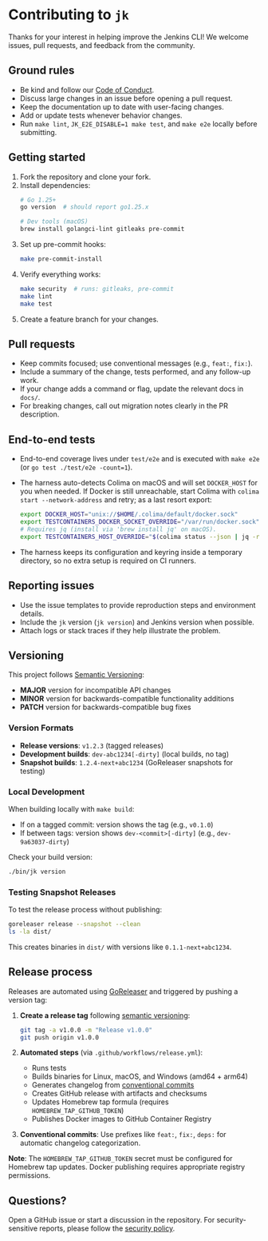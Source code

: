# Contributing to `jk`

Thanks for your interest in helping improve the Jenkins CLI! We welcome issues,
pull requests, and feedback from the community.

## Ground rules

- Be kind and follow our [Code of Conduct](CODE_OF_CONDUCT.md).
- Discuss large changes in an issue before opening a pull request.
- Keep the documentation up to date with user-facing changes.
- Add or update tests whenever behavior changes.
- Run `make lint`, `JK_E2E_DISABLE=1 make test`, and `make e2e` locally before submitting.

## Getting started

1. Fork the repository and clone your fork.
2. Install dependencies:
   ```bash
   # Go 1.25+
   go version  # should report go1.25.x

   # Dev tools (macOS)
   brew install golangci-lint gitleaks pre-commit
   ```
3. Set up pre-commit hooks:
   ```bash
   make pre-commit-install
   ```
4. Verify everything works:
   ```bash
   make security  # runs: gitleaks, pre-commit
   make lint
   make test
   ```
5. Create a feature branch for your changes.

## Pull requests

- Keep commits focused; use conventional messages (e.g., `feat:`, `fix:`).
- Include a summary of the change, tests performed, and any follow-up work.
- If your change adds a command or flag, update the relevant docs in `docs/`.
- For breaking changes, call out migration notes clearly in the PR description.

## End-to-end tests

- End-to-end coverage lives under `test/e2e` and is executed with `make e2e` (or `go test ./test/e2e -count=1`).
- The harness auto-detects Colima on macOS and will set `DOCKER_HOST` for you when needed. If Docker is still unreachable, start Colima with `colima start --network-address` and retry; as a last resort export:

  ```sh
  export DOCKER_HOST="unix://$HOME/.colima/default/docker.sock"
  export TESTCONTAINERS_DOCKER_SOCKET_OVERRIDE="/var/run/docker.sock"
  # Requires jq (install via 'brew install jq' on macOS).
  export TESTCONTAINERS_HOST_OVERRIDE="$(colima status --json | jq -r '.ip_address')"
  ```

- The harness keeps its configuration and keyring inside a temporary directory, so no extra setup is required on CI runners.

## Reporting issues

- Use the issue templates to provide reproduction steps and environment details.
- Include the `jk` version (`jk version`) and Jenkins version when possible.
- Attach logs or stack traces if they help illustrate the problem.

## Versioning

This project follows [Semantic Versioning](https://semver.org/):
- **MAJOR** version for incompatible API changes
- **MINOR** version for backwards-compatible functionality additions
- **PATCH** version for backwards-compatible bug fixes

### Version Formats

- **Release versions**: `v1.2.3` (tagged releases)
- **Development builds**: `dev-abc1234[-dirty]` (local builds, no tag)
- **Snapshot builds**: `1.2.4-next+abc1234` (GoReleaser snapshots for testing)

### Local Development

When building locally with `make build`:
- If on a tagged commit: version shows the tag (e.g., `v0.1.0`)
- If between tags: version shows `dev-<commit>[-dirty]` (e.g., `dev-9a63037-dirty`)

Check your build version:
```bash
./bin/jk version
```

### Testing Snapshot Releases

To test the release process without publishing:
```bash
goreleaser release --snapshot --clean
ls -la dist/
```

This creates binaries in `dist/` with versions like `0.1.1-next+abc1234`.

## Release process

Releases are automated using [GoReleaser](https://goreleaser.com/) and triggered by pushing a version tag:

1. **Create a release tag** following [semantic versioning](https://semver.org/):
   ```bash
   git tag -a v1.0.0 -m "Release v1.0.0"
   git push origin v1.0.0
   ```

2. **Automated steps** (via `.github/workflows/release.yml`):
   - Runs tests
   - Builds binaries for Linux, macOS, and Windows (amd64 + arm64)
   - Generates changelog from [conventional commits](https://www.conventionalcommits.org/)
   - Creates GitHub release with artifacts and checksums
   - Updates Homebrew tap formula (requires `HOMEBREW_TAP_GITHUB_TOKEN`)
   - Publishes Docker images to GitHub Container Registry

3. **Conventional commits**: Use prefixes like `feat:`, `fix:`, `deps:` for automatic changelog categorization.

**Note**: The `HOMEBREW_TAP_GITHUB_TOKEN` secret must be configured for Homebrew tap updates. Docker publishing requires appropriate registry permissions.

## Questions?

Open a GitHub issue or start a discussion in the repository. For
security-sensitive reports, please follow the [security policy](SECURITY.md).
